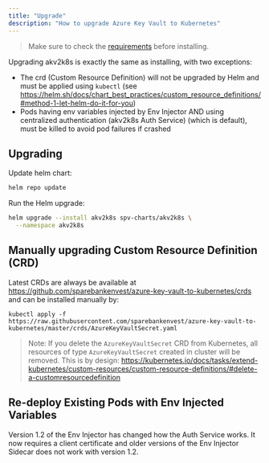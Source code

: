 ```yaml
---
title: "Upgrade"
description: "How to upgrade Azure Key Vault to Kubernetes"
---
```


> Make sure to check the [requirements](requirements) before installing.

Upgrading akv2k8s is exactly the same as installing, with two exceptions:

* The crd (Custom Resource Definition) will not be upgraded by Helm and must be applied using `kubectl` (see https://helm.sh/docs/chart_best_practices/custom_resource_definitions/#method-1-let-helm-do-it-for-you)
* Pods having env variables injected by Env Injector AND using centralized authentication (akv2k8s Auth Service) (which is default), must be killed to avoid pod failures if crashed

## Upgrading

Update helm chart:

```bash
helm repo update
```

Run the Helm upgrade:

```bash
helm upgrade --install akv2k8s spv-charts/akv2k8s \
  --namespace akv2k8s
```

## Manually upgrading Custom Resource Definition (CRD)

Latest CRDs are always be available at https://github.com/sparebankenvest/azure-key-vault-to-kubernetes/crds and can be installed manually by:

```
kubectl apply -f https://raw.githubusercontent.com/sparebankenvest/azure-key-vault-to-kubernetes/master/crds/AzureKeyVaultSecret.yaml
```

>Note: If you delete the `AzureKeyVaultSecret` CRD from Kubernetes, all resources of type `AzureKeyVaultSecret` created in cluster will be removed. This is by design: https://kubernetes.io/docs/tasks/extend-kubernetes/custom-resources/custom-resource-definitions/#delete-a-customresourcedefinition


## Re-deploy Existing Pods with Env Injected Variables

Version 1.2 of the Env Injector has changed how the Auth Service works. It now requires a client certificate and older versions of the Env Injector Sidecar does not work with version 1.2. 